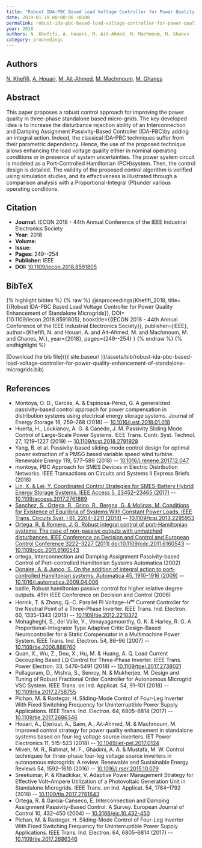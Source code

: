 ```yaml
---
title: "Robust IDA-PBC Based Load Voltage Controller for Power Quality Enhancement of Standalone Microgrids"
date: 2019-01-18 00:00:00 +0100
permalink: robust-ida-pbc-based-load-voltage-controller-for-power-quality-enhancement-of-standalone-microgrids
year: 2018
authors: N. Khefifi, A. Houari, M. Ait-Ahmed, M. Machmoum, M. Ghanes
category: proceedings
---
```

 
## Authors
[N. Khefifi](authors/nidhal-khefifi), [A. Houari](authors/azeddine-houari), [M. Ait-Ahmed](authors/m-ait-ahmed), [M. Machmoum](authors/mohamed-machmoum), [M. Ghanes](authors/malek-ghanes)
 
## Abstract
This paper proposes a robust control approach for improving the power quality in three-phase standalone based micro-grids. The key developed idea is to increase the disturbance rejection ability of an Interconnection and Damping Assignment Passivity-Based Controller (IDA-PBC)by adding an integral action. Indeed, the classical IDA-PBC techniques suffer from their parametric dependency. Hence, the use of the proposed technique allows enhancing the load voltage quality either in nominal operating conditions or in presence of system uncertainties. The power system circuit is modeled as a Port-Controlled Hamiltonian (PCH)system. Then, the control design is detailed. The validity of the proposed control algorithm is verified using simulation studies, and its effectiveness is illustrated through a comparison analysis with a Proportional-Integral (PI)under various operating conditions.
 
## Citation
- **Journal:** IECON 2018 - 44th Annual Conference of the IEEE Industrial Electronics Society
- **Year:** 2018
- **Volume:** 
- **Issue:** 
- **Pages:** 249--254
- **Publisher:** IEEE
- **DOI:** [10.1109/iecon.2018.8591805](https://doi.org/10.1109/iecon.2018.8591805)
 
## BibTeX
{% highlight bibtex %}
{% raw %}
@inproceedings{Khefifi_2018,
  title={{Robust IDA-PBC Based Load Voltage Controller for Power Quality Enhancement of Standalone Microgrids}},
  DOI={10.1109/iecon.2018.8591805},
  booktitle={{IECON 2018 - 44th Annual Conference of the IEEE Industrial Electronics Society}},
  publisher={IEEE},
  author={Khefifi, N. and Houari, A. and Ait-Ahmed, M. and Machmoum, M. and Ghanes, M.},
  year={2018},
  pages={249--254}
}
{% endraw %}
{% endhighlight %}
 
[Download the bib file]({{ site.baseurl }}/assets/bib/robust-ida-pbc-based-load-voltage-controller-for-power-quality-enhancement-of-standalone-microgrids.bib)
 
## References
- Montoya, O. D., Garcés, A. & Espinosa-Pérez, G. A generalized passivity-based control approach for power compensation in distribution systems using electrical energy storage systems. Journal of Energy Storage 16, 259–268 (2018) -- [10.1016/j.est.2018.01.018](https://doi.org/10.1016/j.est.2018.01.018)
- Huerta, H., Loukianov, A. G. & Canedo, J. M. Passivity Sliding Mode Control of Large-Scale Power Systems. IEEE Trans. Contr. Syst. Technol. 27, 1219–1227 (2019) -- [10.1109/tcst.2018.2791928](https://doi.org/10.1109/tcst.2018.2791928)
- Yang, B. et al. Passivity-based sliding-mode control design for optimal power extraction of a PMSG based variable speed wind turbine. Renewable Energy 119, 577–589 (2018) -- [10.1016/j.renene.2017.12.047](https://doi.org/10.1016/j.renene.2017.12.047)
- montoya, PBC Approach for SMES Devices in Electric Distribution Networks. IEEE Transactions on Circuits and Systems II Express Briefs (2018)
- [Lin, X. & Lei, Y. Coordinated Control Strategies for SMES-Battery Hybrid Energy Storage Systems. IEEE Access 5, 23452–23465 (2017)](coordinated-control-strategies-for-smes-battery-hybrid-energy-storage-systems) -- [10.1109/access.2017.2761889](https://doi.org/10.1109/access.2017.2761889)
- [Sanchez, S., Ortega, R., Grino, R., Bergna, G. & Molinas, M. Conditions for Existence of Equilibria of Systems With Constant Power Loads. IEEE Trans. Circuits Syst. I 61, 2204–2211 (2014)](conditions-for-existence-of-equilibria-of-systems-with-constant-power-loads) -- [10.1109/tcsi.2013.2295953](https://doi.org/10.1109/tcsi.2013.2295953)
- [Ortega, R. & Romero, J. G. Robust integral control of port-Hamiltonian systems: The case of non-passive outputs with unmatched disturbances. IEEE Conference on Decision and Control and European Control Conference 3222–3227 (2011) doi:10.1109/cdc.2011.6160543](robust-integral-control-of-port-hamiltonian-systems-the-case-of-non-passive-outputs-with-unmatched-disturbances0) -- [10.1109/cdc.2011.6160543](https://doi.org/10.1109/cdc.2011.6160543)
- ortega, Interconnection and Damping Assignment Passivity-based Control of Port-controlled Hamiltonian Systems Automatica (2002)
- [Donaire, A. & Junco, S. On the addition of integral action to port-controlled Hamiltonian systems. Automatica 45, 1910–1916 (2009)](on-the-addition-of-integral-action-to-port-controlled-hamiltonian-systems) -- [10.1016/j.automatica.2009.04.006](https://doi.org/10.1016/j.automatica.2009.04.006)
- batlle, Robust hamiltonian passive control for higher relative degree outputs. 45th IEEE Conference on Decision and Control (2006)
- Hornik, T. & Zhong, Q.-C. Parallel PI Voltage–$H^{\infty}$ Current Controller for the Neutral Point of a Three-Phase Inverter. IEEE Trans. Ind. Electron. 60, 1335–1343 (2013) -- [10.1109/tie.2012.2210372](https://doi.org/10.1109/tie.2012.2210372)
- Mohagheghi, S., del Valle, Y., Venayagamoorthy, G. K. & Harley, R. G. A Proportional-Integrator Type Adaptive Critic Design-Based Neurocontroller for a Static Compensator in a Multimachine Power System. IEEE Trans. Ind. Electron. 54, 86–96 (2007) -- [10.1109/tie.2006.888760](https://doi.org/10.1109/tie.2006.888760)
- Quan, X., Wu, Z., Dou, X., Hu, M. & Huang, A. Q. Load Current Decoupling Based LQ Control for Three-Phase Inverter. IEEE Trans. Power Electron. 33, 5476–5491 (2018) -- [10.1109/tpel.2017.2738021](https://doi.org/10.1109/tpel.2017.2738021)
- Pullaguram, D., Mishra, S., Senroy, N. & Mukherjee, M. Design and Tuning of Robust Fractional Order Controller for Autonomous Microgrid VSC System. IEEE Trans. on Ind. Applicat. 54, 91–101 (2018) -- [10.1109/tia.2017.2758755](https://doi.org/10.1109/tia.2017.2758755)
- Pichan, M. & Rastegar, H. Sliding-Mode Control of Four-Leg Inverter With Fixed Switching Frequency for Uninterruptible Power Supply Applications. IEEE Trans. Ind. Electron. 64, 6805–6814 (2017) -- [10.1109/tie.2017.2686346](https://doi.org/10.1109/tie.2017.2686346)
- Houari, A., Djerioui, A., Saim, A., Ait‐Ahmed, M. & Machmoum, M. Improved control strategy for power quality enhancement in standalone systems based on four‐leg voltage source inverters. IET Power Electronics 11, 515–523 (2018) -- [10.1049/iet-pel.2017.0124](https://doi.org/10.1049/iet-pel.2017.0124)
- Miveh, M. R., Rahmat, M. F., Ghadimi, A. A. & Mustafa, M. W. Control techniques for three-phase four-leg voltage source inverters in autonomous microgrids: A review. Renewable and Sustainable Energy Reviews 54, 1592–1610 (2016) -- [10.1016/j.rser.2015.10.079](https://doi.org/10.1016/j.rser.2015.10.079)
- Sreekumar, P. & Khadkikar, V. Adaptive Power Management Strategy for Effective Volt–Ampere Utilization of a Photovoltaic Generation Unit in Standalone Microgrids. IEEE Trans. on Ind. Applicat. 54, 1784–1792 (2018) -- [10.1109/tia.2017.2781643](https://doi.org/10.1109/tia.2017.2781643)
- Ortega, R. & García-Canseco, E. Interconnection and Damping Assignment Passivity-Based Control: A Survey. European Journal of Control 10, 432–450 (2004) -- [10.3166/ejc.10.432-450](https://doi.org/10.3166/ejc.10.432-450)
- Pichan, M. & Rastegar, H. Sliding-Mode Control of Four-Leg Inverter With Fixed Switching Frequency for Uninterruptible Power Supply Applications. IEEE Trans. Ind. Electron. 64, 6805–6814 (2017) -- [10.1109/tie.2017.2686346](https://doi.org/10.1109/tie.2017.2686346)

